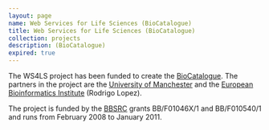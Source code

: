 ```yaml
---
layout: page
name: Web Services for Life Sciences (BioCatalogue)
title: Web Services for Life Sciences (BioCatalogue)
collection: projects
description: (BioCatalogue)
expired: true
---
```


The WS4LS project has been funded to create the [BioCatalogue](/products/biocatalogue). The partners in the project are the [University of Manchester](http://www.manchester.ac.uk/) and the
[European Bioinformatics Institute](http://www.ebi.ac.uk/) (Rodrigo Lopez).

The project is funded by the [BBSRC](http://www.bbsrc.ac.uk/) grants BB/F01046X/1 and BB/F010540/1 and runs from February 2008 to January 2011.